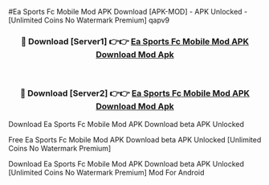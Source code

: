 #Ea Sports Fc Mobile Mod APK Download [APK-MOD] - APK Unlocked - [Unlimited Coins No Watermark Premium] qapv9



<div align="center">

<h3>🔴 Download [Server1] 👉👉 <a href="https://momento.my/?title=Ea_Sports_Fc_Mobile_Mod_APK_Download">Ea Sports Fc Mobile Mod APK Download Mod Apk</a></h3><br>

<h3>🔴 Download [Server2] 👉👉 <a href="https://momento.my/?title=Ea_Sports_Fc_Mobile_Mod_APK_Download">Ea Sports Fc Mobile Mod APK Download Mod Apk</a></h3>
</div>



Download Ea Sports Fc Mobile Mod APK Download beta APK Unlocked

Free Ea Sports Fc Mobile Mod APK Download beta APK Unlocked [Unlimited Coins No Watermark Premium]

Download Ea Sports Fc Mobile Mod APK Download beta APK Unlocked [Unlimited Coins No Watermark Premium] Mod For Android
